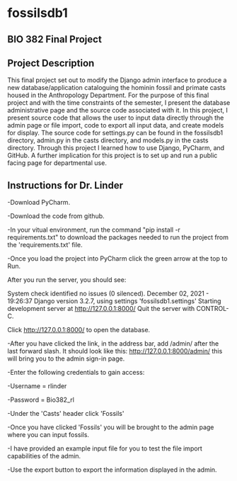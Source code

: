 # fossilsdb1
## BIO 382 Final Project
## Project Description
This final project set out to modify the Django admin interface to produce a new database/application cataloguing the hominin fossil and primate casts housed in the Anthropology Department. For the purpose of this final project and with the time constraints of the semester, I present the database administrative page and the source code associated with it. In this project, I present source code that allows the user to input data directly through the admin page or file import, code to export all input data, and create models for display. The source code for settings.py can be found in the fossilsdb1 directory, admin.py in the casts directory, and models.py in the casts directory. Through this project I learned how to use Django, PyCharm, and GitHub. A further implication for this project is to set up and run a public facing page for departmental use.
## Instructions for Dr. Linder
-Download PyCharm.

-Download the code from github.

-In your vitual environment, run the command "pip install -r requirements.txt" to download the packages needed to run the project from the 'requirements.txt' file.

-Once you load the project into PyCharm click the green arrow at the top to Run.

After you run the server, you should see: 

System check identified no issues (0 silenced).
December 02, 2021 - 19:26:37
Django version 3.2.7, using settings 'fossilsdb1.settings'
Starting development server at http://127.0.0.1:8000/
Quit the server with CONTROL-C.

Click http://127.0.0.1:8000/ to open the database. 

-After you have clicked the link, in the address bar, add /admin/ after the last forward slash. 
It should look like this: http://127.0.0.1:8000/admin/ this will bring you to the admin sign-in page. 

-Enter the following credentials to gain access:

-Username = rlinder 

-Password = Bio382_rl

-Under the 'Casts' header click 'Fossils'

-Once you have clicked 'Fossils' you will be brought to the admin page where you can input fossils.

-I have provided an example input file for you to test the file import capabilities of the admin.

-Use the export button to export the information displayed in the admin.

